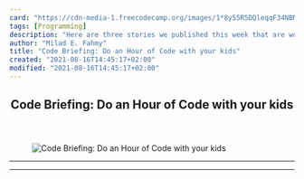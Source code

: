 ```yaml
---
card: "https://cdn-media-1.freecodecamp.org/images/1*8y55R5DQleqqF34NBMcvIg.jpeg"
tags: [Programming]
description: "Here are three stories we published this week that are worth "
author: "Milad E. Fahmy"
title: "Code Briefing: Do an Hour of Code with your kids"
created: "2021-08-16T14:45:17+02:00"
modified: "2021-08-16T14:45:17+02:00"
---
```

<div class="site-wrapper">
<main id="site-main" class="site-main outer">
<div class="inner">
<article class="post-full post tag-programming tag-web-development tag-tech tag-startup tag-life-lessons ">
<header class="post-full-header">
<h1 class="post-full-title">Code Briefing: Do an Hour of Code with your kids</h1>
</header>
<figure class="post-full-image">
<picture>
<source media="(max-width: 700px)" sizes="1px" srcset="data:image/gif;base64,R0lGODlhAQABAIAAAAAAAP///yH5BAEAAAAALAAAAAABAAEAAAIBRAA7 1w">
<source media="(min-width: 701px)" sizes="(max-width: 800px) 400px,
(max-width: 1170px) 700px,
1400px" srcset="https://cdn-media-1.freecodecamp.org/images/1*8y55R5DQleqqF34NBMcvIg.jpeg 300w,
https://cdn-media-1.freecodecamp.org/images/1*8y55R5DQleqqF34NBMcvIg.jpeg 600w,
https://cdn-media-1.freecodecamp.org/images/1*8y55R5DQleqqF34NBMcvIg.jpeg 1000w,
https://cdn-media-1.freecodecamp.org/images/1*8y55R5DQleqqF34NBMcvIg.jpeg 2000w">
<img onerror="this.style.display='none'" src="https://cdn-media-1.freecodecamp.org/images/1*8y55R5DQleqqF34NBMcvIg.jpeg" alt="Code Briefing: Do an Hour of Code with your kids">
</picture>
</figure>
<section class="post-full-content">
<div class="post-content">
</div>
<hr>
<hr>
</section>
</article>
</div>
</main>
</div>
<!-- Google Tag Manager (noscript) -->
<!-- End Google Tag Manager (noscript) -->
